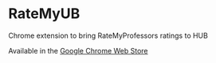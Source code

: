 # RateMyUB
Chrome extension to bring RateMyProfessors ratings to HUB

Available in the [Google Chrome Web Store](https://chrome.google.com/webstore/detail/ratemyub/pidebcmoibjnbjdebpobfijngogfoafl)
